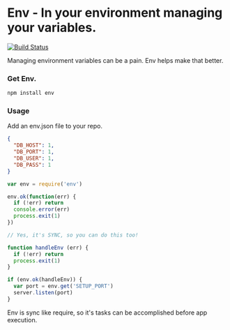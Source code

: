 Env - In your environment managing your variables.
===

[![Build Status](https://secure.travis-ci.org/dshaw/env.png)](http://travis-ci.org/dshaw/env)

Managing environment variables can be a pain. Env helps make that better.

### Get Env.

```bash
npm install env
```

### Usage

Add an env.json file to your repo.

```json
{
  "DB_HOST": 1,
  "DB_PORT": 1,
  "DB_USER": 1,
  "DB_PASS": 1
}
```

```javascript
var env = require('env')

env.ok(function(err) {
  if (!err) return
  console.error(err)
  process.exit(1)
})

// Yes, it's SYNC, so you can do this too!

function handleEnv (err) {
  if (!err) return
  process.exit(1)
}

if (env.ok(handleEnv)) {
  var port = env.get('SETUP_PORT')
  server.listen(port)
}
```

Env is sync like require, so it's tasks can be accomplished before app execution.
